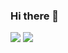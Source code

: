 ### Hi there 👋

![](https://github.com/jdluu/github-stats/blob/master/generated/overview.svg)
![](https://github.com/jdluu/github-stats/blob/master/generated/languages.svg)
